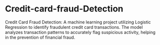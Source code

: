 # Credit-card-fraud-Detection
Credit Card Fraud Detection: A machine learning project utilizing Logistic Regression to identify fraudulent credit card transactions. The model analyzes transaction patterns to accurately flag suspicious activity, helping in the prevention of financial fraud.
